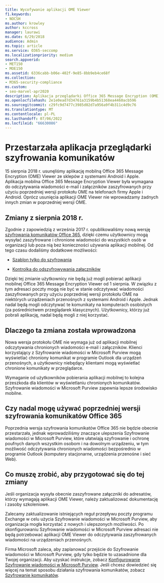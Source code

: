 ```yaml
---
title: Wycofywanie aplikacji OME Viewer
f1.keywords:
- NOCSH
ms.author: krowley
author: kccross
manager: laurawi
ms.date: 6/29/2018
audience: Admin
ms.topic: article
ms.service: O365-seccomp
ms.localizationpriority: medium
search.appverid:
- MET150
- MOE150
ms.assetid: 6336cabb-b06e-402f-9e85-8bb9eb4ce68f
ms.collection:
- M365-security-compliance
ms.custom:
- seo-marvel-apr2020
description: Aplikacja przeglądarki Office 365 Message Encryption (OME) została usunięta ze sklepów z systemami Android i Apple w 2018 roku.
ms.openlocfilehash: 2e1e0ead7d34761a3159b4b51368ea4460acb596
ms.sourcegitcommit: c29fc9d7477c3985d02d7a956a9f4b311c4d9c76
ms.translationtype: MT
ms.contentlocale: pl-PL
ms.lasthandoff: 07/06/2022
ms.locfileid: "66630086"
---
```

# <a name="deprecating-message-encryption-viewer-app"></a>Przestarzała aplikacja przeglądarki szyfrowania komunikatów

15 sierpnia 2018 r. usunęliśmy aplikację mobilną Office 365 Message Encryption (OME) Viewer ze sklepów z systemami Android i Apple. Aplikacja mobilna Office 365 Message Encryption Viewer była wymagana do odczytywania wiadomości e-mail i załączników zaszyfrowanych przy użyciu poprzedniej wersji protokołu OME na telefonach firmy Apple i Android. Oprócz usunięcia aplikacji OME Viewer nie wprowadzamy żadnych innych zmian w poprzedniej wersji OME.
  
## <a name="changes-from-august-2018"></a>Zmiany z sierpnia 2018 r.

Zgodnie z zapowiedzią z września 2017 r. opublikowaliśmy nową wersję [szyfrowania komunikatów Office 365](https://aka.ms/ome2017), dzięki czemu użytkownicy mogą wysyłać zaszyfrowane i chronione wiadomości do wszystkich osób w organizacji lub poza nią bez konieczności używania aplikacji mobilnej. Od tego czasu dodaliśmy dodatkowe możliwości:
  
- [Szablon tylko do szyfrowania](https://aka.ms/encryptonly)

- [Kontrolka do odszyfrowywania załączników](https://techcommunity.microsoft.com/t5/Security-Privacy-and-Compliance/Admin-control-for-attachments-now-available-in-Office-365/ba-p/204007)

Dzięki tej zmianie użytkownicy nie będą już mogli pobierać aplikacji mobilnej Office 365 Message Encryption Viewer od 1 sierpnia. W związku z tym adresaci poczty mogą nie być w stanie odczytywać wiadomości zaszyfrowanych przy użyciu poprzedniej wersji protokołu OME na niektórych urządzeniach przenośnych z systemami Android i Apple. Jednak nadal będą mogli odczytywać te komunikaty na komputerach osobistych (za pośrednictwem przeglądarek klasycznych). Użytkownicy, którzy już pobrali aplikację, nadal będą mogli z niej korzystać.
  
## <a name="why-this-change-was-made"></a>Dlaczego ta zmiana została wprowadzona

Nowa wersja protokołu OME nie wymaga już od aplikacji mobilnej odczytywania chronionych wiadomości e-mail i załączników. Klienci korzystający z Szyfrowanie wiadomości w Microsoft Purview mogą wyświetlać chroniony komunikat w programie Outlook dla urządzeń przenośnych, a użytkownicy niebędący klientami mogą wyświetlać chronione komunikaty w przeglądarce.
  
Wymaganie od użytkowników pobierania aplikacji mobilnej to kolejna przeszkoda dla klientów w wyświetlaniu chronionych komunikatów. Szyfrowanie wiadomości w Microsoft Purview zapewnia lepsze środowisko mobilne.
  
## <a name="can-i-still-use-the-previous-version-of-office-365-message-encryption"></a>Czy nadal mogę używać poprzedniej wersji szyfrowania komunikatów Office 365

Poprzednia wersja szyfrowania komunikatów Office 365 nie będzie obecnie przestarzała, jednak wprowadziliśmy znaczące ulepszenia Szyfrowanie wiadomości w Microsoft Purview, które ułatwiają szyfrowanie i ochronę poufnych danych wszystkim osobom i na dowolnym urządzeniu, w tym możliwość odczytywania chronionych wiadomości bezpośrednio w programie Outlook  (komputery stacjonarne, urządzenia przenośne i sieć Web).
  
## <a name="what-do-i-need-to-do-to-prepare-for-this-change"></a>Co muszę zrobić, aby przygotować się do tej zmiany

Jeśli organizacja wysyła obecnie zaszyfrowane załączniki do adresatów, którzy wymagają aplikacji OME Viewer, należy zaktualizować dokumentację i zasoby szkoleniowe.
  
Zalecamy zaktualizowanie istniejących reguł przepływu poczty programu Exchange w celu użycia Szyfrowanie wiadomości w Microsoft Purview, aby organizacja mogła korzystać z nowych i ulepszonych możliwości. Po skonfigurowaniu Szyfrowanie wiadomości w Microsoft Purview adresaci nie będą potrzebować aplikacji OME Viewer do odczytywania zaszyfrowanych wiadomości na urządzeniach przenośnych.
  
Firma Microsoft zaleca, aby zaplanować przejście do Szyfrowanie wiadomości w Microsoft Purview, gdy tylko będzie to uzasadnione dla Twojej organizacji. Aby uzyskać instrukcje, zobacz [Konfigurowanie Szyfrowanie wiadomości w Microsoft Purview](set-up-new-message-encryption-capabilities.md). Jeśli chcesz dowiedzieć się więcej na temat sposobu działania szyfrowania komunikatów, zobacz [Szyfrowanie komunikatów](ome.md).
